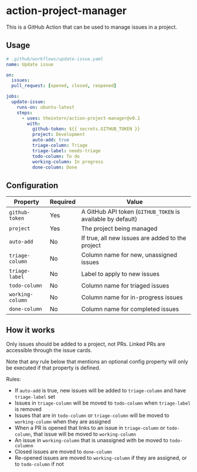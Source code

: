 # action-project-manager

This is a GitHub Action that can be used to manage issues in a project.

## Usage

```yaml
# .github/workflows/update-issue.yaml
name: Update issue

on:
  issues:
  pull_request: [opened, closed, reopened]

jobs:
  update-issue:
    runs-on: ubuntu-latest
    steps:
      - uses: theintern/action-project-manager@v0.1
        with:
          github-token: ${{ secrets.GITHUB_TOKEN }}
          project: Development
          auto-add: true
          triage-column: Triage
          triage-label: needs-triage
          todo-column: To do
          working-column: In progress
          done-column: Done
```

## Configuration

| Property         | Required | Value                                                       |
| ---------------- | -------- | ----------------------------------------------------------- |
| `github-token`   | Yes      | A GitHub API token (`GITHUB_TOKEN` is available by default) |
| `project`        | Yes      | The project being managed                                   |
| `auto-add`       | No       | If true, all new issues are added to the project            |
| `triage-column`  | No       | Column name for new, unassigned issues                      |
| `triage-label`   | No       | Label to apply to new issues                                |
| `todo-column`    | No       | Column name for triaged issues                              |
| `working-column` | No       | Column name for in-progress issues                          |
| `done-column`    | No       | Column name for completed issues                            |

## How it works

Only issues should be added to a project, not PRs. Linked PRs are accessible
through the issue cards.

Note that any rule below that mentions an optional config property will only be
executed if that property is defined.

Rules:

- If `auto-add` is true, new issues will be added to `triage-column` and have
  `triage-label` set
- Issues in `triage-column` will be moved to `todo-column` when `triage-label`
  is removed
- Issues that are in `todo-column` or `triage-column` will be moved to
  `working-column` when they are assigned
- When a PR is opened that links to an issue in `triage-column` or
  `todo-column`, that issue will be moved to `working-column`
- An issue in `working-column` that is unassigned with be moved to
  `todo-columnn`
- Closed issues are moved to `done-column`
- Re-opened issues are moved to `working-column` if they are assigned, or to
  `todo-column` if not
